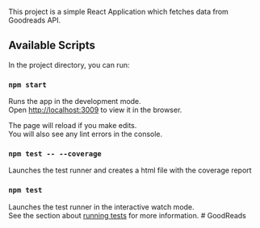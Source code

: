 This project is a simple React Application which fetches data from Goodreads API. 

## Available Scripts

In the project directory, you can run:

### `npm start`

Runs the app in the development mode.<br />
Open [http://localhost:3009](http://localhost:3009) to view it in the browser.

The page will reload if you make edits.<br />
You will also see any lint errors in the console.

### `npm test -- --coverage`

Launches the test runner and creates a html file with the coverage report<br />


### `npm test`

Launches the test runner in the interactive watch mode.<br />
See the section about [running tests](https://facebook.github.io/create-react-app/docs/running-tests) for more information.
#   G o o d R e a d s  
 